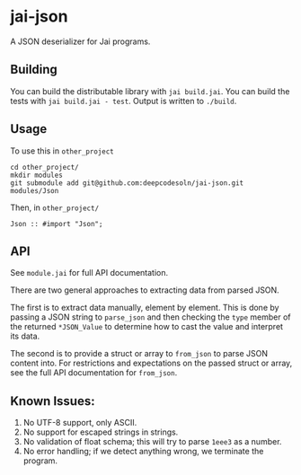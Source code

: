 # jai-json

A JSON deserializer for Jai programs.

## Building

You can build the distributable library with `jai build.jai`. You can build the
tests with `jai build.jai - test`. Output is written to `./build`.

## Usage

To use this in `other_project`

```
cd other_project/
mkdir modules
git submodule add git@github.com:deepcodesoln/jai-json.git modules/Json
```

Then, in `other_project/`

```
Json :: #import "Json";
```

## API

See `module.jai` for full API documentation.

There are two general approaches to extracting data from parsed JSON.

The first is to extract data manually, element by element. This is done by
passing a JSON string to `parse_json` and then checking the `type` member of the
returned `*JSON_Value` to determine how to cast the value and interpret its
data.

The second is to provide a struct or array to `from_json` to parse JSON content
into. For restrictions and expectations on the passed struct or array, see the
full API documentation for `from_json`.

## Known Issues:

1. No UTF-8 support, only ASCII.
1. No support for escaped strings in strings.
1. No validation of float schema; this will try to parse `1eee3` as a number.
1. No error handling; if we detect anything wrong, we terminate the program.
